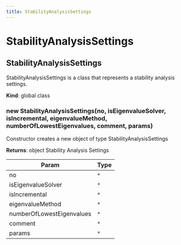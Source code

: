 ```yaml
---
title: StabilityAnalysisSettings
---
```


# StabilityAnalysisSettings

<a name="StabilityAnalysisSettings"></a>

## StabilityAnalysisSettings
StabilityAnalysisSettings is a class that represents a stability analysis settings.

**Kind**: global class  
<a name="new_StabilityAnalysisSettings_new"></a>

### new StabilityAnalysisSettings(no, isEigenvalueSolver, isIncremental, eigenvalueMethod, numberOfLowestEigenvalues, comment, params)
Constructor creates a new object of type StabilityAnalysisSettings

**Returns**: object Stability Analysis Settings  

| Param | Type |
| --- | --- |
| no | <code>\*</code> | 
| isEigenvalueSolver | <code>\*</code> | 
| isIncremental | <code>\*</code> | 
| eigenvalueMethod | <code>\*</code> | 
| numberOfLowestEigenvalues | <code>\*</code> | 
| comment | <code>\*</code> | 
| params | <code>\*</code> | 

